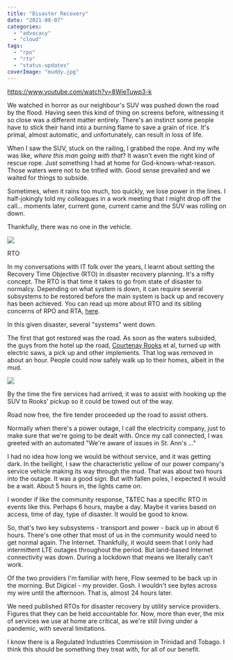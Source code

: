 ```yaml
---
title: "Disaster Recovery"
date: "2021-08-07"
categories: 
  - "advocacy"
  - "cloud"
tags: 
  - "rpo"
  - "rto"
  - "status-updates"
coverImage: "muddy.jpg"
---
```


https://www.youtube.com/watch?v=8WieTuwp3-k

We watched in horror as our neighbour's SUV was pushed down the road by the flood. Having seen this kind of thing on screens before, witnessing it so close was a different matter entirely. There's an instinct some people have to stick their hand into a burning flame to save a grain of rice. It's primal, almost automatic, and unfortunately, can result in loss of life.

When I saw the SUV, stuck on the railing, I grabbed the rope. And my wife was like, _where this man going with that_? It wasn't even the right kind of rescue rope. Just something I had at home for God-knows-what-reason. Those waters were not to be trifled with. Good sense prevailed and we waited for things to subside.

Sometimes, when it rains too much, too quickly, we lose power in the lines. I half-jokingly told my colleagues in a work meeting that I might drop off the call... moments later, current gone, current came and the SUV was rolling on down.

Thankfully, there was no one in the vehicle.

![](https://lh3.googleusercontent.com/RZ1y_mfQnMLpV22Z-Uo3a6WwKJQm257ucz4VNNHHWaboJL60B-jVP1PsZKI9uyqTHjhGtSezch3VJsG_ILDLVokxuIb5PygG4COjcL6glY3yHE3Xfrw-lBWfDJobYTSz7JAR7eLJuRG5u6xUxDKH51Rxx8M8dYQJz7HAwkZo4NMzmfyCCcsK7kUpfLCFtjWTKLJotaHkwL5LFPffdE8n8lpMaiKtjJoj2-IEOzQsa4xX4GPeQ8aI4pqy6o5nsNPemF_VOb5ZSnJhB6W__y7Xn-sDFt6EdGMp2VdU9V_-6XiyNtAo9vTJkukk8lmtAUorlDcPqiZOqkBhK4vTz-x0Wn7Zg6AAgC7lOx6_cKpWcRfqMT2h6E8km7UCuHhCly3bS2GXEwY4hYdY90TZcHSDVbET8aDX-lHaKLkcqmBZK2w9pjtMAlGxqyPOwvyXFVqz29YSEzVMiYreOmb1wcGtboishy7cmdd-ygAfjEi2N9Tyt-P2u5ViJPS8rEM8W2QRAjyei18guqjO3DLevHSOweG96NnJvXgkmHEDT5jelaNxuxyA-Y_x_prSqm68ew4LRWBNUw-eo6TMf1aHoleQa-yupvBNgsmvAip6icds7zQkmj_WG8O1k93aPTzbSPaFcjwDcIjvISLqELP3DlmzXCquUmIb0bREroTCYacQg52jBrTs3fjqJXOXP3rJ6y5Ooly7VhEOz_60zuUVdUzsosxT=w2223-h1666-no?authuser=0)

RTO

In my conversations with IT folk over the years, I learnt about setting the Recovery Time Objective (RTO) in disaster recovery planning. It's a nifty concept. The RTO is that time it takes to go from state of disaster to normalcy. Depending on what system is down, it can require several subsystems to be restored before the main system is back up and recovery has been achieved. You can read up more about RTO and its sibling concerns of RPO and RTA, [here](https://en.wikipedia.org/wiki/Disaster_recovery#Recovery_Time_Objective).

In this given disaster, several "systems" went down.

The first that got restored was the road. As soon as the waters subsided, the guys from the hotel up the road, [Courtenay Rooks](https://bushmountaintt.com/) et al, turned up with electric saws, a pick up and other implements. That log was removed in about an hour. People could now safely walk up to their homes, albeit in the mud.

![](https://lh3.googleusercontent.com/q5mBpC2lmwbEDBLjM5EM9ePDjHicfTzriBFlCMSJZ11MEUX9VI6RhCDxy6L5BsAZsJw6WCrzvGsc2AIdBGT9i2isZNzZqcKtX_JtYaxGLURXFhD0Q476crwUNH4FpfWMezVO-Ghz22lEAsTUQ25rkxqYHTQVV_IhJps9obunaM2F86Bbqxe26x0J3BWxvUeHN_UdtgJY9Eh3SB57B9Pg4wVFMIDeLK2CXwzWFFP1wz6wiVbh9rgKdyAjP3_Lod_Td0ELyHH2VfyLG0d8etUBhLm09iaZ5NMOLj5A0wDOiz3l3mvd_9YIsTbuKe42YB4VaDAXXaTaChv3XSTKlyXO69zDRjZAtG7PgiwW8-4J9ALy1BnE7oSH4accpEfJDSrO0z4u77pyvrmTb32HEBHf5Q2GxCT0WYVTMdoxazSFTj1QYBGFt7VGqi2g-cmh3pft4akQlcnQ2EI_Y7hI_Gopam7swjSycoNgGL_yoThpxrvoIgOh9jKTssXe1qcyB3lmtVj36tz1HeJaJ1qMxdE-2jxs-HhrZ1B7aR4NnOcM5OyT4ZiRsIcdO2Oa6hqNj7f70MCeHI9ZNzXidmpd8XRyV_qiMYGwQGOSnfwmrUn32htwl1BQzmqety9u4_jDIc5pYIy75_mxzOImmZSI1zXlvJ9xyD7zkI6klB6M8Wd8MRGMy2755GER58xw1EY8LTgd9Wg81p8zaUs7a8XJLWvreN1V=w2372-h1778-no?authuser=0)

By the time the fire services had arrived, it was to assist with hooking up the SUV to Rooks' pickup so it could be towed out of the way.

Road now free, the fire tender proceeded up the road to assist others.

Normally when there's a power outage, I call the electricity company, just to make sure that we're going to be dealt with. Once my call connected, I was greeted with an automated "We're aware of issues in St. Ann's ..."

I had no idea how long we would be without service, and it was getting dark. In the twilight, I saw the characteristic yellow of our power company's service vehicle making its way through the mud. That was about two hours into the outage. It was a good sign. But with fallen poles, I expected it would be a wait. About 5 hours in, the lights came on.

I wonder if like the community response, T&TEC has a specific RTO in events like this. Perhaps 6 hours, maybe a day. Maybe it varies based on access, time of day, type of disaster. It would be good to know.

So, that's two key subsystems - transport and power - back up in about 6 hours. There's one other that most of us in the community would need to get normal again. The Internet. Thankfully, it would seem that I only had intermittent LTE outages throughout the period. But land-based Internet connectivity was down. During a lockdown that means we literally can't work.

Of the two providers I'm familiar with here, Flow seemed to be back up in the morning. But Digicel - my provider. Gosh. I wouldn't see bytes across my wire until the afternoon. That is, almost 24 hours later.

We need published RTOs for disaster recovery by utility service providers. Figures that they can be held accountable for. Now, more than ever, the mix of services we use at home are critical, as we're still living under a pandemic, with several limitations.

I know there is a Regulated Industries Commission in Trinidad and Tobago. I think this should be something they treat with, for all of our benefit.
